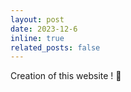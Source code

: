 ```yaml
---
layout: post
date: 2023-12-6 
inline: true
related_posts: false
---
```


Creation of this website ! 🎂
